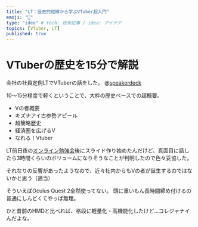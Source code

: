 ```yaml
---
title: "LT：歴史的経緯から学ぶVTuber超入門"
emoji: "📜"
type: "idea" # tech: 技術記事 / idea: アイデア
topics: [VTuber, LT]
published: true
---
```

# VTuberの歴史を15分で解説
会社の社員定例LTでVTuberの話をした。
@[speakerdeck](c462d8c2c36f481fad971e5c78b34e22)

10～15分程度で軽くということで、大枠の歴史ベースでの超概要。
- Vの者概要
- キズナアイ古参勢アピール
- 超簡略歴史
- 経済圏を広げるV
- なれる！Vtuber

LT前日夜の[オンライン勉強会](https://easy2.connpass.com/event/194418/)後にスライド作り始めたんだけど、真面目に話したら3時間くらいのボリュームになりそうなことが判明したので色々妥協した。

それなりの反響があったようなので、近々社内からもVの者が誕生するのではないかと思う（適当）

そういえばOculus Quest 2全然使ってない。
頭に重いもん長時間締め付けるの普通にしんどくてやっぱ無理。

ひと昔前のHMDと比べれば、格段に軽量化・高機能化したけど…コレジャナイんだよな。